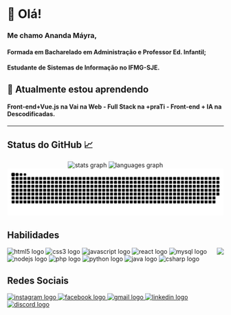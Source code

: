<!--
**anandamayra1506/anandamayra1506** is a ✨ _special_ ✨ repository because its `README.md` (this file) appears on your GitHub profile.

Here are some ideas to get you started:

- 🔭 I’m currently working on ...
- 🌱 I’m currently learning ...
- 👯 I’m looking to collaborate on ...
- 🤔 I’m looking for help with ...
- 💬 Ask me about ...
- 📫 How to reach me: ...
- 😄 Pronouns: ...
- ⚡ Fun fact: ...

https://profile-readme-generator.com/
Extensão Markdown
-->

# 👋 Olá!

###

<div>

### Me chamo Ananda Máyra,

#### Formada em Bacharelado em Administração e Professor Ed. Infantil;

#### Estudante de Sistemas de Informação no IFMG-SJE.

</div>

## 🌱 Atualmente estou aprendendo

#### Front-end+Vue.js na Vai na Web - Full Stack na +praTi - Front-end + IA na Descodificadas.

<hr>

## Status do GitHub 📈

<div align="center">
  <img src="https://github-readme-stats.vercel.app/api?username=anandamayra1506&hide_title=false&hide_rank=false&show_icons=true&include_all_commits=true&count_private=true&disable_animations=false&theme=dracula&locale=en&hide_border=false" height="150" alt="stats graph"  />
  <img src="https://github-readme-stats.vercel.app/api/top-langs?username=anandamayra1506&locale=en&hide_title=false&layout=compact&card_width=320&langs_count=5&theme=dracula&hide_border=false" height="150" alt="languages graph"  />


<picture>
  <source media="(prefers-color-scheme: dark)" srcset="https://raw.githubusercontent.com/anandamayra1506/anandamayra1506/output/github-contribution-grid-snake-dark.svg">
  <source media="(prefers-color-scheme: light)" srcset="https://raw.githubusercontent.com/anandamayra1506/anandamayra1506/output/github-contribution-grid-snake.svg">
  <img alt="github contribution grid snake animation" src="https://raw.githubusercontent.com/anandamayra1506/anandamayra1506/output/github-contribution-grid-snake.svg">
</picture>

</div>

###

## Habilidades

<div>
 <img align="right" height="95" src="https://i.imgflip.com/65efzo.gif"/>

<div align="left">
    <img src="https://cdn.jsdelivr.net/gh/devicons/devicon/icons/html5/html5-original.svg" height="40" alt="html5 logo"/>
    <img src="https://cdn.jsdelivr.net/gh/devicons/devicon/icons/css3/css3-original.svg" height="40" alt="css3 logo"/>
    <img src="https://cdn.jsdelivr.net/gh/devicons/devicon/icons/javascript/javascript-original.svg" height="40" alt="javascript logo"/>
    <img src="https://cdn.jsdelivr.net/gh/devicons/devicon/icons/react/react-original.svg" height="40" alt="react logo"/>
    <img src="https://cdn.jsdelivr.net/gh/devicons/devicon/icons/mysql/mysql-original.svg" height="40" alt="mysql logo"/>
    <img src="https://cdn.jsdelivr.net/gh/devicons/devicon/icons/nodejs/nodejs-original.svg" height="40" alt="nodejs logo"/>
    <img src="https://cdn.jsdelivr.net/gh/devicons/devicon/icons/php/php-original.svg" height="40" alt="php logo"/>
    <img src="https://cdn.jsdelivr.net/gh/devicons/devicon/icons/python/python-original.svg" height="40" alt="python logo"/>
    <img src="https://cdn.jsdelivr.net/gh/devicons/devicon/icons/java/java-original.svg" height="40" alt="java logo"/>
    <img src="https://cdn.jsdelivr.net/gh/devicons/devicon/icons/csharp/csharp-original.svg" height="40" alt="csharp logo"/>
</div>
</div>

## Redes Sociais

<div align="left">
  <a href="https://instagram.com/anandamayra1506" target="_blank">
    <img src="https://img.shields.io/static/v1?message=Instagram&logo=instagram&label=&color=E4405F&logoColor=white&labelColor=&style=for-the-badge" height="35" alt="instagram logo"/>
  </a>
  <a href="https://www.facebook.com/anandamayra1506" target="_blank">
    <img src="https://img.shields.io/static/v1?message=Facebook&logo=facebook&label=&color=1877F2&logoColor=white&labelColor=&style=for-the-badge" height="35" alt="facebook logo"/>
  </a>
  <a href="mailto:anandacursosi@gmail.com" target="_blank">
    <img src="https://img.shields.io/static/v1?message=Gmail&logo=gmail&label=&color=D14836&logoColor=white&labelColor=&style=for-the-badge" height="35" alt="gmail logo"/>
  </a>
  <a href="https://www.linkedin.com/in/ananda-m%C3%A1yra-afonso-ferreira-086761162/" target="_blank">
    <img src="https://img.shields.io/static/v1?message=LinkedIn&logo=linkedin&label=&color=0077B5&logoColor=white&labelColor=&style=for-the-badge" height="35" alt="linkedin logo"/>
  </a>
  <a href="https://discord.com/channels/@anandamayra1506" target="_blank">
    <img src="https://img.shields.io/static/v1?message=Discord&logo=discord&label=&color=7289DA&logoColor=white&labelColor=&style=for-the-badge" height="35" alt="discord logo"/>
  </a>
</div>
